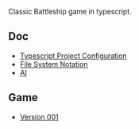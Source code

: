 Classic Battleship game in typescript.  

## Doc

- [Typescript Project Configuration](docs/note/typescript_project.md)
- [File System Notation](docs/note/note_folders.md)
- [AI](docs/ai/index.md)

## Game

- [Version 001](game/version_001/index.html)
